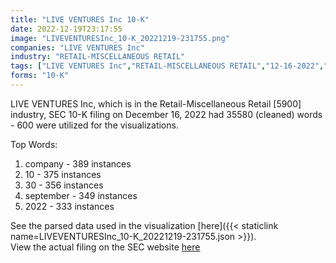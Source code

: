 ```yaml
---
title: "LIVE VENTURES Inc 10-K"
date: 2022-12-19T23:17:55
image: "LIVEVENTURESInc_10-K_20221219-231755.png"
companies: "LIVE VENTURES Inc"
industry: "RETAIL-MISCELLANEOUS RETAIL"
tags: ["LIVE VENTURES Inc","RETAIL-MISCELLANEOUS RETAIL","12-16-2022","10-K"]
forms: "10-K"
---
```

LIVE VENTURES Inc, which is in the Retail-Miscellaneous Retail [5900] industry, SEC 10-K filing on December 16, 2022 had 35580 (cleaned) words - 600 were utilized for the visualizations.

Top Words:
1. company - 389 instances
2. 10 - 375 instances
3. 30 - 356 instances
4. september - 349 instances
5. 2022 - 333 instances


See the parsed data used in the visualization [here]({{< staticlink name=LIVEVENTURESInc_10-K_20221219-231755.json >}}).  
View the actual filing on the SEC website [here](https://www.sec.gov/Archives/edgar/data/1045742/0000950170-22-026675.txt)